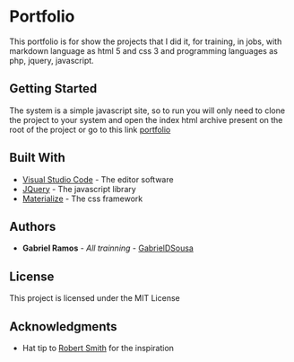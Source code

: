 # Portfolio

This portfolio is for show the projects that I did it, for training, in jobs, with markdown language as html 5 and css 3 and programming languages as php, jquery, javascript.

## Getting Started

The system is a simple javascript site, so to run you will only need to clone the project to your system and open the index html archive present on the root of the project or go to this link [portfolio](https://gabrieldsousa.github.io/Portfolio/)

## Built With

* [Visual Studio Code](https://code.visualstudio.com/?wt.mc_id=DX_841432) - The editor software
* [JQuery](https://jquery.com/) - The javascript library
* [Materialize](http://archives.materializecss.com/0.100.2/) - The css framework

## Authors

* **Gabriel Ramos** - *All trainning* - [GabrielDSousa](https://github.com/GabrielDSousa)

## License

This project is licensed under the MIT License

## Acknowledgments

* Hat tip to [Robert Smith](https://rscard.px-lab.com/startuper/) for the inspiration
